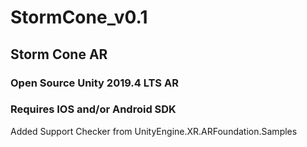 # StormCone_v0.1
## Storm Cone AR

### Open Source Unity 2019.4 LTS AR

### Requires IOS and/or Android SDK

Added Support Checker from UnityEngine.XR.ARFoundation.Samples

